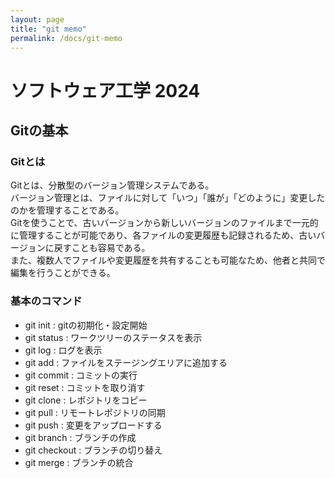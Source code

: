 ```yaml
---
layout: page
title: "git memo"
permalink: /docs/git-memo
---
```


# ソフトウェア工学 2024

## Gitの基本
### Gitとは
Gitとは、分散型のバージョン管理システムである。  
バージョン管理とは、ファイルに対して「いつ」「誰が」「どのように」変更したのかを管理することである。  
Gitを使うことで、古いバージョンから新しいバージョンのファイルまで一元的に管理することが可能であり、各ファイルの変更履歴も記録されるため、古いバージョンに戻すことも容易である。  
また、複数人でファイルや変更履歴を共有することも可能なため、他者と共同で編集を行うことができる。  
### 基本のコマンド
- git init : gitの初期化・設定開始
- git status : ワークツリーのステータスを表示
- git log : ログを表示
- git add : ファイルをステージングエリアに追加する
- git commit : コミットの実行
- git reset : コミットを取り消す
- git clone : レポジトリをコピー
- git pull : リモートレポジトリの同期
- git push : 変更をアップロードする
- git branch : ブランチの作成
- git checkout : ブランチの切り替え
- git merge : ブランチの統合